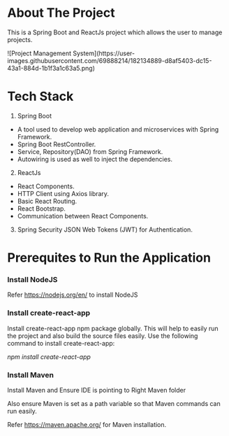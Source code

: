 # About The Project
<p>
  This is a Spring Boot and ReactJs project which allows the user to manage projects. 
</p>
![Project Management System](https://user-images.githubusercontent.com/69888214/182134889-d8af5403-dc15-43a1-884d-1b1f3a1c63a5.png)

# Tech Stack

1. Spring Boot
-   A tool used to develop web application and microservices with Spring Framework.
-   Spring Boot RestController.
-   Service, Repository(DAO) from Spring Framework.
-   Autowiring is used as well to inject the dependencies.

2.  ReactJs
-   React Components.
-   HTTP Client using Axios library.
-   Basic React Routing.
-   React Bootstrap.
-   Communication between React Components.

3. Spring Security JSON Web Tokens (JWT) for Authentication.

# Prerequites to Run the Application

### Install NodeJS

Refer https://nodejs.org/en/ to install NodeJS

### Install create-react-app

Install create-react-app npm package globally. This will help to easily run the project and also build the source files easily. Use the following command to install create-react-app: 

*npm install create-react-app*

### Install Maven

Install Maven and Ensure IDE is pointing to Right Maven folder

Also ensure Maven is set as a path variable so that Maven commands can run easily.

Refer https://maven.apache.org/ for Maven installation.

